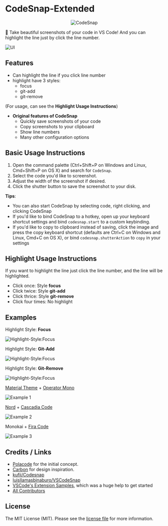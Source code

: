 # CodeSnap-Extended

<p align="center">
  <img src="https://raw.githubusercontent.com/RobertOstermann/vscode-codesnap-extended/master/images/icon.png" alt="CodeSnap">
</p>

📸 Take beautiful screenshots of your code in VS Code!
And you can highlight the line just by click the line number.

![UI](https://raw.githubusercontent.com/RobertOstermann/vscode-codesnap-extended/master/images/ui.png)

## Features

- Can highlight the line if you click line number
- highlight have 3 styles:
  - focus
  - git-add
  - git-remove

(For usage, can see the **Highlight Usage Instructions**)

- **Original features of CodeSnap**
  - Quickly save screenshots of your code
  - Copy screenshots to your clipboard
  - Show line numbers
  - Many other configuration options

## Basic Usage Instructions

1. Open the command palette (Ctrl+Shift+P on Windows and Linux, Cmd+Shift+P on OS X) and search for `CodeSnap`.
2. Select the code you'd like to screenshot.
3. Adjust the width of the screenshot if desired.
4. Click the shutter button to save the screenshot to your disk.

**Tips**:

- You can also start CodeSnap by selecting code, right clicking, and clicking CodeSnap
- If you'd like to bind CodeSnap to a hotkey, open up your keyboard shortcut settings and bind `codesnap.start` to a custom keybinding.
- If you'd like to copy to clipboard instead of saving, click the image and press the copy keyboard shortcut (defaults are Ctrl+C on Windows and Linux, Cmd+C on OS X), or bind `codesnap.shutterAction` to `copy` in your settings

## Highlight Usage Instructions

If you want to highlight the line just click the line number, and the line will be highlighted.

- Click once: Style **focus**
- Click twice: Style **git-add**
- Click thrice: Style **git-remove**
- Click four times: No highlight

## Examples

Highlight Style: **Focus**

![Highlight-Style:Focus](https://raw.githubusercontent.com/RobertOstermann/vscode-codesnap-extended/master/images/highlight-focus.png)

Highlight Style: **Git-Add**

![Highlight-Style:Focus](https://raw.githubusercontent.com/RobertOstermann/vscode-codesnap-extended/master/images/highlight-add.png)

Highlight Style: **Git-Remove**

![Highlight-Style:Focus](https://raw.githubusercontent.com/RobertOstermann/vscode-codesnap-extended/master/images/highlight-remove.png)

[Material Theme](https://marketplace.visualstudio.com/items?itemName=Equinusocio.vsc-material-theme) + [Operator Mono](https://www.typography.com/fonts/operator/styles/operatormono)

![Example 1](https://raw.githubusercontent.com/RobertOstermann/vscode-codesnap-extended/master/images/material_operator-mono.png)

[Nord](https://github.com/arcticicestudio/nord-visual-studio-code) + [Cascadia Code](https://github.com/microsoft/cascadia-code)

![Example 2](https://raw.githubusercontent.com/RobertOstermann/vscode-codesnap-extended/master/images/nord_cascadia-code.png)

Monokai + [Fira Code](https://github.com/tonsky/FiraCode)

![Example 3](https://raw.githubusercontent.com/RobertOstermann/vscode-codesnap-extended/master/images/monokai_fira-code.png)

## Credits / Links

- [Polacode](https://github.com/octref/polacode) for the initial concept.
- [Carbon](https://carbon.now.sh) for design inspiration.
- [kufii/Codesnap](https://github.com/kufii/CodeSnap)
- [luisllamasbinaburo/VSCodeSnap](https://github.com/luisllamasbinaburo/VSCodeSnap)
- [VSCode's Extension Samples](https://github.com/microsoft/vscode-extension-samples/tree/master/decorator-sample), which was a huge help to get started
- [All Contributors](../../contributors)

## License

The MIT License (MIT). Please see the [license file](LICENSE.md) for more information.
